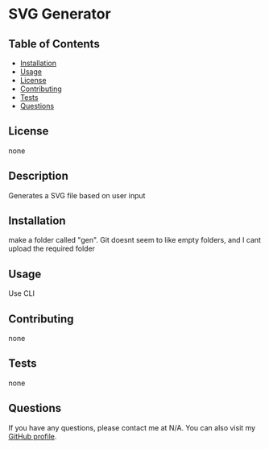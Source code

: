
  # SVG Generator

  ## Table of Contents

  - [Installation](#installation)
  - [Usage](#usage)
  - [License](#license)
  - [Contributing](#contributing)
  - [Tests](#tests)
  - [Questions](#questions)

  ## License
  none

  ## Description
  Generates a SVG file based on user input

  ## Installation
  make a folder called "gen". Git doesnt seem to like empty folders, and I cant upload the required folder

  ## Usage
  Use CLI

  ## Contributing
  none

  ## Tests
  none

  ## Questions
  If you have any questions, please contact me at N/A. You can also visit my [GitHub profile](https://github.com/PhishWasHere/).
  
